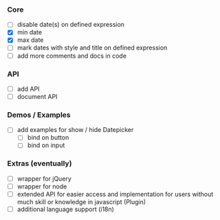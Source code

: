 ### Core
- [ ] disable date(s) on defined expression
- [x] min date
- [x] max date
- [ ] mark dates with style and title on defined expression
- [ ] add more comments and docs in code

### API
- [ ] add API
- [ ] document API

### Demos / Examples
- [ ] add examples for show / hide Datepicker
  - [ ] bind on button
  - [ ] bind on input

### Extras (eventually)
- [ ] wrapper for jQuery
- [ ] wrapper for node
- [ ] extended API for easier access and implementation for users without much skill or knowledge in javascript (Plugin)
- [ ] additional language support (i18n)